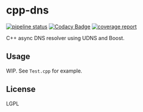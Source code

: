# cpp-dns
[![pipeline status](https://gitlab.com/ReimuNotMoe/cpp-dns/badges/master/pipeline.svg)](https://gitlab.com/ReimuNotMoe/cpp-dns/commits/master)
[![Codacy Badge](https://api.codacy.com/project/badge/Grade/5ce2d6fb2bce40ea81a96e2554dbb5c8)](https://www.codacy.com/gh/YukiWorkshop/cpp-dns)
[![coverage report](https://gitlab.com/ReimuNotMoe/cpp-dns/badges/master/coverage.svg)](https://gitlab.com/ReimuNotMoe/cpp-dns/commits/master)

C++ async DNS resolver using UDNS and Boost.

## Usage
WIP. See `Test.cpp` for example.

## License
LGPL
